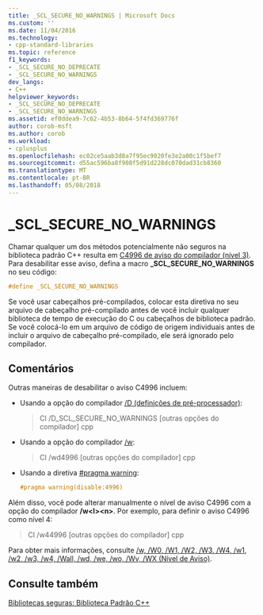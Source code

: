 ```yaml
---
title: _SCL_SECURE_NO_WARNINGS | Microsoft Docs
ms.custom: ''
ms.date: 11/04/2016
ms.technology:
- cpp-standard-libraries
ms.topic: reference
f1_keywords:
- _SCL_SECURE_NO_DEPRECATE
- _SCL_SECURE_NO_WARNINGS
dev_langs:
- C++
helpviewer_keywords:
- _SCL_SECURE_NO_DEPRECATE
- _SCL_SECURE_NO_WARNINGS
ms.assetid: ef0ddea9-7c62-4b53-8b64-5f4fd369776f
author: corob-msft
ms.author: corob
ms.workload:
- cplusplus
ms.openlocfilehash: ec02ce5aab3d8a7f95ec9020fe3e2a00c1f5bef7
ms.sourcegitcommit: d55ac596ba8f908f5d91d228dc070dad31cb8360
ms.translationtype: MT
ms.contentlocale: pt-BR
ms.lasthandoff: 05/08/2018
---
```

# <a name="sclsecurenowarnings"></a>_SCL_SECURE_NO_WARNINGS

Chamar qualquer um dos métodos potencialmente não seguros na biblioteca padrão C++ resulta em [C4996 de aviso do compilador (nível 3)](../error-messages/compiler-warnings/compiler-warning-level-3-c4996.md). Para desabilitar esse aviso, defina a macro **_SCL_SECURE_NO_WARNINGS** no seu código:

```cpp
#define _SCL_SECURE_NO_WARNINGS
```

Se você usar cabeçalhos pré-compilados, colocar esta diretiva no seu arquivo de cabeçalho pré-compilado antes de você incluir qualquer biblioteca de tempo de execução do C ou cabeçalhos de biblioteca padrão. Se você colocá-lo em um arquivo de código de origem individuais antes de incluir o arquivo de cabeçalho pré-compilado, ele será ignorado pelo compilador.

## <a name="remarks"></a>Comentários

Outras maneiras de desabilitar o aviso C4996 incluem:

- Usando a opção do compilador [/D (definições de pré-processador)](../build/reference/d-preprocessor-definitions.md):

   > Cl /D_SCL_SECURE_NO_WARNINGS [outras opções do compilador] cpp

- Usando a opção do compilador [/w](../build/reference/compiler-option-warning-level.md):

   > Cl /wd4996 [outras opções do compilador] cpp

- Usando a diretiva [#pragma warning](../preprocessor/warning.md):

   ```cpp
   #pragma warning(disable:4996)
   ```

Além disso, você pode alterar manualmente o nível de aviso C4996 com a opção do compilador **/w\<l>\<n>**. Por exemplo, para definir o aviso C4996 como nível 4:

> Cl /w44996 [outras opções do compilador] cpp

Para obter mais informações, consulte [/w, /W0, /W1, /W2, /W3, /W4, /w1, /w2, /w3, /w4, /Wall, /wd, /we, /wo, /Wv, /WX (Nível de Aviso)](../build/reference/compiler-option-warning-level.md).

## <a name="see-also"></a>Consulte também

[Bibliotecas seguras: Biblioteca Padrão C++](../standard-library/safe-libraries-cpp-standard-library.md)<br/>
